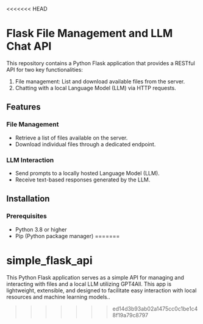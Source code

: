 <<<<<<< HEAD
# Flask File Management and LLM Chat API

This repository contains a Python Flask application that provides a RESTful API for two key functionalities:
1. File management: List and download available files from the server.
2. Chatting with a local Language Model (LLM) via HTTP requests.

## Features

### File Management
- Retrieve a list of files available on the server.
- Download individual files through a dedicated endpoint.

### LLM Interaction
- Send prompts to a locally hosted Language Model (LLM).
- Receive text-based responses generated by the LLM.

## Installation

### Prerequisites
- Python 3.8 or higher
- Pip (Python package manager)
=======
# simple_flask_api
This Python Flask application serves as a simple API for managing and interacting with files and a local LLM utilizing GPT4All. This app is lightweight, extensible, and designed to facilitate easy interaction with local resources and machine learning models..
>>>>>>> ed14d3b93ab02a1475cc0c1be1c48f19a79c8797
